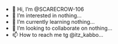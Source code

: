 - 👋 Hi, I’m @SCARECROW-106
- 👀 I’m interested in nothing...
- 🌱 I’m currently learning nothing...
- 💞️ I’m looking to collaborate on nothing...
- 📫 How to reach me tg @itz_kabbo...

<!---
SCARECROW-106/SCARECROW-106 is a ✨ special ✨ repository because its `README.md` (this file) appears on your GitHub profile.
You can click the Preview link to take a look at your changes.
--->
